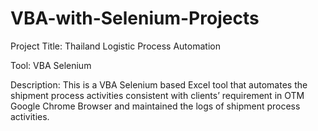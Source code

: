 # VBA-with-Selenium-Projects

Project Title: Thailand Logistic Process Automation

Tool: VBA Selenium

Description: This is a VBA Selenium based Excel tool that automates the shipment process activities consistent with clients’ requirement 
in OTM Google Chrome Browser and maintained the logs of shipment process activities.
